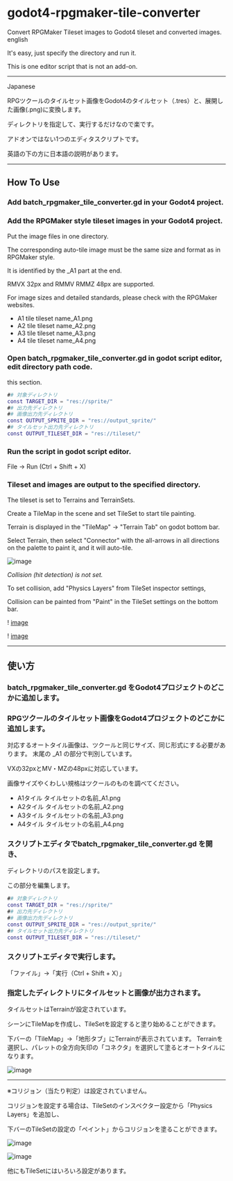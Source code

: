 # godot4-rpgmaker-tile-converter
 Convert RPGMaker Tileset images to Godot4 tileset and converted images.
english

It's easy, just specify the directory and run it.

This is one editor script that is not an add-on.

---
Japanese

RPGツクールのタイルセット画像をGodot4のタイルセット（.tres）と、展開した画像(.png)に変換します。

ディレクトリを指定して、実行するだけなので楽です。

アドオンではない1つのエディタスクリプトです。

英語の下の方に日本語の説明があります。

---

## How To Use

### Add batch_rpgmaker_tile_converter.gd in your Godot4 project.

### Add the RPGMaker style tileset images in your Godot4 project.

Put the image files in one directory.

The corresponding auto-tile image must be the same size and format as in RPGMaker style.

It is identified by the _A1 part at the end.

RMVX 32px and RMMV RMMZ 48px are supported.

For image sizes and detailed standards, please check with the RPGMaker websites.

- A1 tile tileset name_A1.png
- A2 tile tileset name_A2.png
- A3 tile tileset name_A3.png
- A4 tile tileset name_A4.png

### Open batch_rpgmaker_tile_converter.gd in godot script editor, edit directory path code.

this section.

```gd
## 対象ディレクトリ
const TARGET_DIR = "res://sprite/"
## 出力先ディレクトリ
## 画像出力先ディレクトリ
const OUTPUT_SPRITE_DIR = "res://output_sprite/"
## タイルセット出力先ディレクトリ
const OUTPUT_TILESET_DIR = "res://tileset/"
```

### Run the script in godot script editor.

File -> Run (Ctrl + Shift + X)

### Tileset and images are output to the specified directory.

The tileset is set to Terrains and TerrainSets.

Create a TileMap in the scene and set TileSet to start tile painting.

Terrain is displayed in the "TileMap" -> "Terrain Tab" on godot bottom bar.

Select Terrain, then select "Connector" with the all-arrows in all directions on the palette to paint it, and it will auto-tile.

![image](https://github.com/folt-a/godot4-rpgmaker-tile-converter/assets/32963227/e2faa23c-8d66-47fd-b76f-290e3e3694f9)

*Collision (hit detection) is not set.*

To set collision, add "Physics Layers" from TileSet inspector settings,

Collision can be painted from "Paint" in the TileSet settings on the bottom bar.

! [image](https://github.com/folt-a/godot4-rpgmaker-tile-converter/assets/32963227/a28d585b-5add-49b4-af22-99a44383961d)

! [image](https://github.com/folt-a/godot4-rpgmaker-tile-converter/assets/32963227/26d6cdff-594c-4e99-921a-0b5c0462cf5c)

---

## 使い方

### batch_rpgmaker_tile_converter.gd をGodot4プロジェクトのどこかに追加します。

### RPGツクールのタイルセット画像をGodot4プロジェクトのどこかに追加します。

対応するオートタイル画像は、ツクールと同じサイズ、同じ形式にする必要があります。
末尾の _A1 の部分で判別しています。

VXの32pxとMV・MZの48pxに対応しています。

画像サイズやくわしい規格はツクールのものを調べてください。

- A1タイル タイルセットの名前_A1.png
- A2タイル タイルセットの名前_A2.png
- A3タイル タイルセットの名前_A3.png
- A4タイル タイルセットの名前_A4.png

### スクリプトエディタでbatch_rpgmaker_tile_converter.gd を開き、
ディレクトリのパスを設定します。

この部分を編集します。

```gd
## 対象ディレクトリ
const TARGET_DIR = "res://sprite/"
## 出力先ディレクトリ
## 画像出力先ディレクトリ
const OUTPUT_SPRITE_DIR = "res://output_sprite/"
## タイルセット出力先ディレクトリ
const OUTPUT_TILESET_DIR = "res://tileset/"
```

### スクリプトエディタで実行します。

「ファイル」→「実行（Ctrl + Shift + X）」

### 指定したディレクトリにタイルセットと画像が出力されます。

タイルセットはTerrainが設定されています。

シーンにTileMapを作成し、TileSetを設定すると塗り始めることができます。

下バーの「TileMap」→「地形タブ」にTerrainが表示されています。
Terrainを選択し、パレットの全方向矢印の「コネクタ」を選択して塗るとオートタイルになります。

![image](https://github.com/folt-a/godot4-rpgmaker-tile-converter/assets/32963227/e2faa23c-8d66-47fd-b76f-290e3e3694f9)

---

※コリジョン（当たり判定）は設定されていません。

コリジョンを設定する場合は、TileSetのインスペクター設定から「Physics Layers」を追加し、

下バーのTileSetの設定の「ペイント」からコリジョンを塗ることができます。

![image](https://github.com/folt-a/godot4-rpgmaker-tile-converter/assets/32963227/a28d585b-5add-49b4-af22-99a44383961d)

![image](https://github.com/folt-a/godot4-rpgmaker-tile-converter/assets/32963227/26d6cdff-594c-4e99-921a-0b5c0462cf5c)

他にもTileSetにはいろいろ設定があります。
